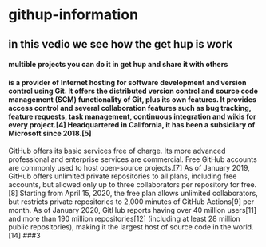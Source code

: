 # githup-information
## in this vedio we see how the get hup is work ##

#### multible projects you can do it in get hup and share it with others #### 

####  is a provider of Internet hosting for software development and version control using Git. It offers the distributed version control and source code management (SCM) functionality of Git, plus its own features. It provides access control and several collaboration features such as bug tracking, feature requests, task management, continuous integration and wikis for every project.[4] Headquartered in California, it has been a subsidiary of Microsoft since 2018.[5]

GitHub offers its basic services free of charge. Its more advanced professional and enterprise services are commercial. Free GitHub accounts are commonly used to host open-source projects.[7] As of January 2019, GitHub offers unlimited private repositories to all plans, including free accounts, but allowed only up to three collaborators per repository for free.[8] Starting from April 15, 2020, the free plan allows unlimited collaborators, but restricts private repositories to 2,000 minutes of GitHub Actions[9] per month. As of January 2020, GitHub reports having over 40 million users[11] and more than 190 million repositories[12] (including at least 28 million public repositories), making it the largest host of source code in the world.[14] ###3


